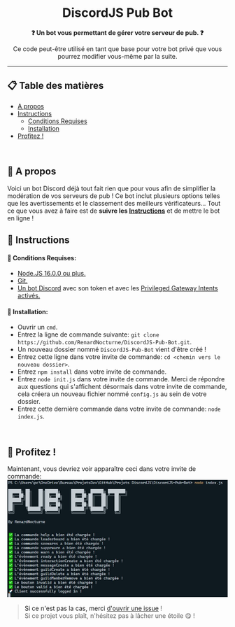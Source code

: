 <h1 align="center">DiscordJS Pub Bot</h1>

<p align="center"><strong>❓ Un bot vous permettant de gérer votre serveur de pub. ❓</strong></p>

<p align="center">Ce code peut-être utilisé en tant que base pour votre bot privé que vous pourrez modifier vous-même par la suite.</p>
<hr>

## 📋 Table des matières
* [A propos](#about)
* [Instructions](#instructions)
    * [Conditions Requises](#requirements)
    * [Installation](#installation)
* [Profitez !](#enjoy)
<br>

## 📰 A propos <a name="about"></a>
Voici un bot Discord déjà tout fait rien que pour vous afin de simplifier la modération de vos serveurs de pub ! Ce bot inclut plusieurs options telles que les avertissements et le classement des meilleurs vérificateurs... 
Tout ce que vous avez à faire est de **suivre les [Instructions](#instructions)** et de mettre le bot en ligne !
<br>

## 📜 Instructions  <a name ="instructions">
#### 🔑 Conditions Requises: <a name="requirements"></a>
* [Node.JS 16.0.0 ou plus.](https://nodejs.org/en/download/)
* [Git.](https://git-scm.com/downloads)
* [Un bot Discord](https://discord.com/developers/applications/) avec son token et avec les [Privileged Gateway Intents activés.](https://github.com/RenardNocturne/DiscordJS-Pub-Bot/blob/master/Images/Intents.jpg?raw=true)

#### 🔨 Installation: <a name="installation">
* Ouvrir un `cmd`.
* Entrez la ligne de commande suivante: `git clone https://github.com/RenardNocturne/DiscordJS-Pub-Bot.git`.
* Un nouveau dossier nommé `DiscordJS-Pub-Bot` vient d'être créé !
* Entrez cette ligne dans votre invite de commande: `cd <chemin vers le nouveau dossier>`.
* Entrez `npm install` dans votre invite de commande.
* Entrez `node init.js` dans votre invite de commande. Merci de répondre aux questions qui s'affichent désormais dans votre invite de commande, cela créera un nouveau fichier nommé `config.js` au sein de votre dossier. 
* Entrez cette dernière commande dans votre invite de commande: `node index.js`.
<br>

## 🎉 Profitez ! <a name="enjoy">
Maintenant, vous devriez voir apparaître ceci dans votre invite de commande:
![Result Image](https://github.com/RenardNocturne/DiscordJS-Pub-Bot/blob/master/Images/Result.jpg)

> Si ce n'est pas la cas, merci [d'ouvrir une issue](https://github.com/RenardNocturne/DiscordJS-Pub-Bot/issues) !<br>
> Si ce projet vous plaît, n'hésitez pas à lâcher une étoile 😋 !